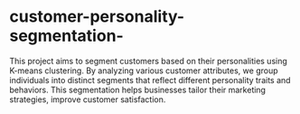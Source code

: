 # customer-personality-segmentation-
This project aims to segment customers based on their personalities using K-means clustering. By analyzing various customer attributes, we group individuals into distinct segments that reflect different personality traits and behaviors. This segmentation helps businesses tailor their marketing strategies, improve customer satisfaction.
